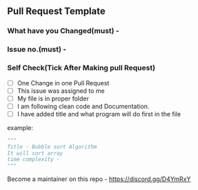 ## Pull Request Template

### What have you Changed(must) - 

### Issue no.(must) - #

### Self Check(Tick After Making pull Request)

- [ ] One Change in one Pull Request
- [ ] This issue was assigned to me
- [ ] My file is in proper folder
- [ ] I am following clean code and Documentation.
- [ ] I have added title and what program will do first in the file

example:
```python
"""
Title - Bubble sort Algorithm
It will sort array
time complexity - 
"""
```

Become a maintainer on this repo - https://discord.gg/D4YmRxY
